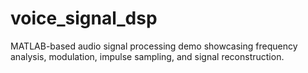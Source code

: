 # voice_signal_dsp
MATLAB-based audio signal processing demo showcasing frequency analysis, modulation, impulse sampling, and signal reconstruction.
